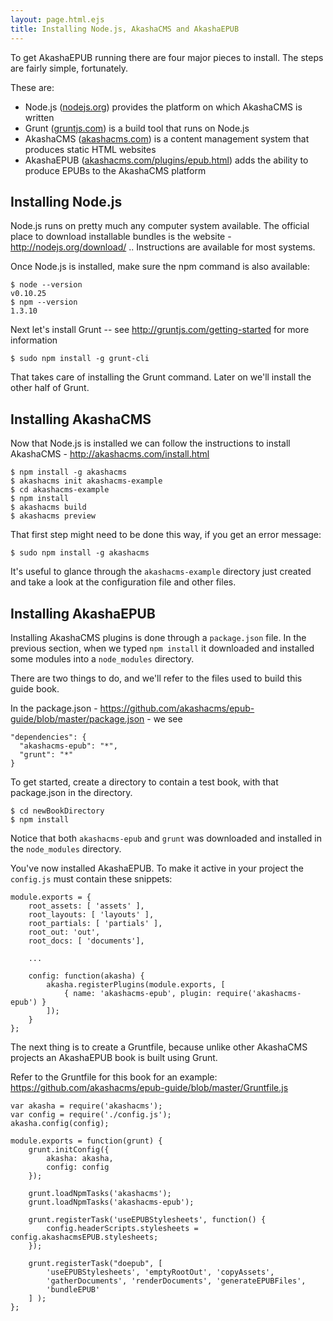 ```yaml
---
layout: page.html.ejs
title: Installing Node.js, AkashaCMS and AkashaEPUB
---
```


To get AkashaEPUB running there are four major pieces to install.  The steps are fairly simple, fortunately.

These are:
* Node.js ([nodejs.org](http://nodejs.org/)) provides the platform on which AkashaCMS is written
* Grunt ([gruntjs.com](http://gruntjs.com/)) is a build tool that runs on Node.js
* AkashaCMS ([akashacms.com](http://akashacms.com)) is a content management system that produces static HTML websites
* AkashaEPUB ([akashacms.com/plugins/epub.html](http://akashacms.com/plugins/epub.html)) adds the ability to produce EPUBs to the AkashaCMS platform

## Installing Node.js

Node.js runs on pretty much any computer system available.  The official place to download installable bundles is the website - http://nodejs.org/download/ ..  Instructions are available for most systems.

Once Node.js is installed, make sure the npm command is also available:

```
$ node --version
v0.10.25
$ npm --version
1.3.10
```

Next let's install Grunt -- see http://gruntjs.com/getting-started for more information

```
$ sudo npm install -g grunt-cli
```

That takes care of installing the Grunt command.  Later on we'll install the other half of Grunt.

## Installing AkashaCMS

Now that Node.js is installed we can follow the instructions to install AkashaCMS - http://akashacms.com/install.html

```
$ npm install -g akashacms
$ akashacms init akashacms-example
$ cd akashacms-example
$ npm install
$ akashacms build
$ akashacms preview
```

That first step might need to be done this way, if you get an error message:

```
$ sudo npm install -g akashacms
```

It's useful to glance through the `akashacms-example` directory just created and take a look at the configuration file and other files.

## Installing AkashaEPUB

Installing AkashaCMS plugins is done through a `package.json` file.  In the previous section, when we typed `npm install` it downloaded and installed some modules into a `node_modules` directory.

There are two things to do, and we'll refer to the files used to build this guide book.

In the package.json - https://github.com/akashacms/epub-guide/blob/master/package.json - we see

```
"dependencies": {
  "akashacms-epub": "*",
  "grunt": "*"
}
```

To get started, create a directory to contain a test book, with that package.json in the directory.

```
$ cd newBookDirectory
$ npm install
```

Notice that both `akashacms-epub` and `grunt` was downloaded and installed in the `node_modules` directory.

You've now installed AkashaEPUB.  To make it active in your project the `config.js` must contain these snippets:

```
module.exports = {
    root_assets: [ 'assets' ],
    root_layouts: [ 'layouts' ],
    root_partials: [ 'partials' ],
    root_out: 'out',
    root_docs: [ 'documents'],
    
    ...
    
    config: function(akasha) {
		akasha.registerPlugins(module.exports, [
            { name: 'akashacms-epub', plugin: require('akashacms-epub') }
        ]);
    }
};
```

The next thing is to create a Gruntfile, because unlike other AkashaCMS projects an AkashaEPUB book is built using Grunt.

Refer to the Gruntfile for this book for an example: https://github.com/akashacms/epub-guide/blob/master/Gruntfile.js

```
var akasha = require('akashacms');
var config = require('./config.js');
akasha.config(config);

module.exports = function(grunt) {
    grunt.initConfig({
        akasha: akasha,
        config: config
    });
    
    grunt.loadNpmTasks('akashacms');
    grunt.loadNpmTasks('akashacms-epub');
    
    grunt.registerTask('useEPUBStylesheets', function() {
        config.headerScripts.stylesheets = config.akashacmsEPUB.stylesheets;
    });
    
    grunt.registerTask("doepub", [
        'useEPUBStylesheets', 'emptyRootOut', 'copyAssets',
        'gatherDocuments', 'renderDocuments', 'generateEPUBFiles',
        'bundleEPUB'
    ] );
};
```


